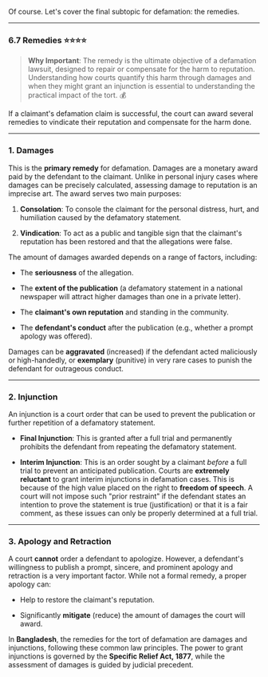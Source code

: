 Of course. Let's cover the final subtopic for defamation: the remedies.

---

### 6.7 Remedies ⭐⭐⭐⭐

> **Why Important**: The remedy is the ultimate objective of a defamation lawsuit, designed to repair or compensate for the harm to reputation. Understanding how courts quantify this harm through damages and when they might grant an injunction is essential to understanding the practical impact of the tort. 💰

If a claimant's defamation claim is successful, the court can award several remedies to vindicate their reputation and compensate for the harm done.

---

### 1. Damages

This is the **primary remedy** for defamation. Damages are a monetary award paid by the defendant to the claimant. Unlike in personal injury cases where damages can be precisely calculated, assessing damage to reputation is an imprecise art. The award serves two main purposes:

1. **Consolation**: To console the claimant for the personal distress, hurt, and humiliation caused by the defamatory statement.
    
2. **Vindication**: To act as a public and tangible sign that the claimant's reputation has been restored and that the allegations were false.
    

The amount of damages awarded depends on a range of factors, including:

- The **seriousness** of the allegation.
    
- The **extent of the publication** (a defamatory statement in a national newspaper will attract higher damages than one in a private letter).
    
- The **claimant's own reputation** and standing in the community.
    
- The **defendant's conduct** after the publication (e.g., whether a prompt apology was offered).
    

Damages can be **aggravated** (increased) if the defendant acted maliciously or high-handedly, or **exemplary** (punitive) in very rare cases to punish the defendant for outrageous conduct.

---

### 2. Injunction

An injunction is a court order that can be used to prevent the publication or further repetition of a defamatory statement.

- **Final Injunction**: This is granted after a full trial and permanently prohibits the defendant from repeating the defamatory statement.
    
- **Interim Injunction**: This is an order sought by a claimant _before_ a full trial to prevent an anticipated publication. Courts are **extremely reluctant** to grant interim injunctions in defamation cases. This is because of the high value placed on the right to **freedom of speech**. A court will not impose such "prior restraint" if the defendant states an intention to prove the statement is true (justification) or that it is a fair comment, as these issues can only be properly determined at a full trial.
    

---

### 3. Apology and Retraction

A court **cannot** order a defendant to apologize. However, a defendant's willingness to publish a prompt, sincere, and prominent apology and retraction is a very important factor. While not a formal remedy, a proper apology can:

- Help to restore the claimant's reputation.
    
- Significantly **mitigate** (reduce) the amount of damages the court will award.
    

In **Bangladesh**, the remedies for the tort of defamation are damages and injunctions, following these common law principles. The power to grant injunctions is governed by the **Specific Relief Act, 1877**, while the assessment of damages is guided by judicial precedent.